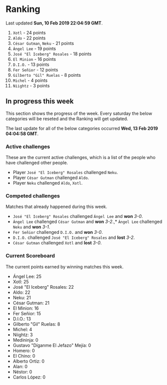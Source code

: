 # Ranking

Last updated **Sun, 10 Feb 2019 22:04:59 GMT**.

1. `Xotl` - 24 points
2. `Aldo` - 22 points
3. `César Gutman`, `Neku` - 21 points
4. `Ángel Lee` - 19 points
5. `José "El Iceberg" Rosales` - 18 points
6. `El Minion` - 16 points
7. `D.I.O.` - 13 points
8. `Fer Señior` - 12 points
9. `Gilberto "Gil" Ruelas` - 8 points
10. `Michel` - 4 points
11. `Niightz` - 3 points

## In progress this week
This section shows the progress of the week. Every saturday the below categories will be reseted and the Ranking will get updated.

The last update for all of the below categories occurred **Wed, 13 Feb 2019 04:04:58 GMT**.

### Active challenges
These are the current active challenges, which is a list of the people who have challenged other people.

* Player `José "El Iceberg" Rosales` challenged `Neku`.
* Player `César Gutman` challenged `Aldo`.
* Player `Neku` challenged `Aldo`, `Xotl`.

### Competed challenges
Matches that already happened during this week.

* `José "El Iceberg" Rosales` challenged `Ángel Lee` and **won** *3-0*.
* `Ángel Lee` challenged `César Gutman` and **won** *3-2*.,* `Ángel Lee` challenged `Neku` and **won** *3-1*.
* `Fer Señior` challenged `D.I.O.` and **won** *3-0*.
* `D.I.O.` challenged `José "El Iceberg" Rosales` and **lost** *3-2*.
* `César Gutman` challenged `Xotl` and **lost** *3-0*.

### Current Scoreboard
The current points earned by winning matches this week.

* Ángel Lee: 25
* Xotl: 25
* José "El Iceberg" Rosales: 22
* Aldo: 22
* Neku: 21
* César Gutman: 21
* El Minion: 16
* Fer Señior: 15
* D.I.O.: 13
* Gilberto "Gil" Ruelas: 8
* Michel: 4
* Niightz: 3
* Medininja: 0
* Gustavo "Díganme El Jefazo" Mejía: 0
* Homero: 0
* El Chino: 0
* Alberto Ortiz: 0
* Alan: 0
* Néstor: 0
* Carlos López: 0